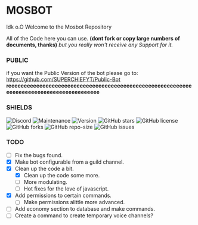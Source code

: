 # MOSBOT
Idk o.O
Welcome to the Mosbot Repository 

All of the Code here you can use. **__(dont fork or copy large numbers of documents, thanks)__** *but you really won't receive any Support for it.*
### PUBLIC
if you want the Public Version of the bot please go to: https://github.com/SUPERCHIEFYT/Public-Bot 
__reeeeeeeeeeeeeeeeeeeeeeeeeeeeeeeeeeeeeeeeeeeeeeeeeeeeeeeeeeeeeeeeeeeeeeeeeeeeeeeeeeeeeeeee__
### SHIELDS

![Discord](https://img.shields.io/discord/421895390065852425.svg)
![Maintenance](https://img.shields.io/maintenance/yes/2018.svg)
![Version](https://img.shields.io/badge/Version-0.1.5-green.svg)
![GitHub stars](https://img.shields.io/github/stars/SUPERCHIEFYT/mosbot.svg)
![GitHub license](https://img.shields.io/github/license/SUPERCHIEFYT/mosbot.svg)
![GitHub forks](https://img.shields.io/github/forks/SUPERCHIEFYT/mosbot.svg)
![GitHub repo-size](https://img.shields.io/github/repo-size/badges/shields.svg)
![GitHub issues](https://img.shields.io/github/issues/SUPERCHIEFYT/mosbot.svg)

### TODO

- [ ] Fix the bugs found.
- [x] Make bot configurable from a guild channel.
- [x] Clean up the code a bit.
    - [x] Clean up the code some more.
    - [ ] More modulating.
    - [ ] Hot fixes for the love of javascript.
- [x] Add permissions to certain commands.
    - [ ] Make permissions alittle more advanced.
- [ ] Add economy section to database and make commands.
- [ ] Create a command to create temporary voice channels?
